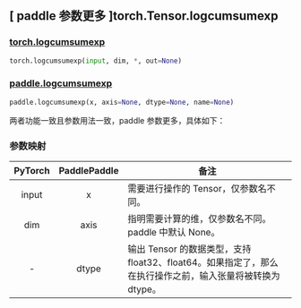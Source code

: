 ## [ paddle 参数更多 ]torch.Tensor.logcumsumexp

### [torch.logcumsumexp](https://pytorch.org/docs/stable/generated/torch.logcumsumexp.html?highlight=logcumsumexp#torch.logcumsumexp)

```python
torch.logcumsumexp(input, dim, *, out=None)
```

### [paddle.logcumsumexp](https://www.paddlepaddle.org.cn/documentation/docs/zh/api/paddle/logcumsumexp_cn.html#logcumsumexp)

```python
paddle.logcumsumexp(x, axis=None, dtype=None, name=None)
```

两者功能一致且参数用法一致，paddle 参数更多，具体如下：

### 参数映射

| PyTorch                  | PaddlePaddle             | 备注                                                                                                      |
| ------------------------ | ------------------------ | --------------------------------------------------------------------------------------------------------- |
| <center> input </center> | <center> x </center>     | 需要进行操作的 Tensor，仅参数名不同。                                                                     |
| <center> dim </center>   | <center> axis </center>  | 指明需要计算的维，仅参数名不同。 paddle 中默认 None。                                                     |
| <center> - </center>     | <center> dtype </center> | 输出 Tensor 的数据类型，支持 float32、float64。如果指定了，那么在执行操作之前，输入张量将被转换为 dtype。 |
